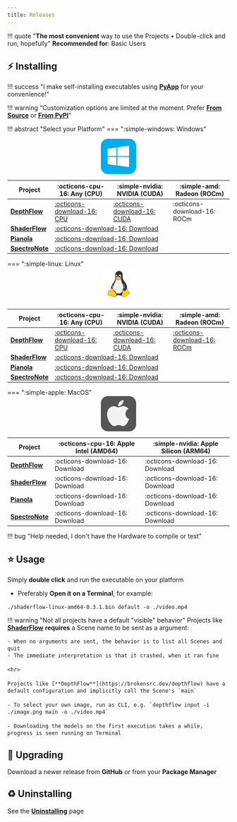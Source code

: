 ```yaml
---
title: Releases
---
```


!!! quote "**The most convenient** way to use the Projects • Double-click and run, hopefully"
    **Recommended for**: Basic Users

## ⚡️ Installing

!!! success "I make self-installing executables using [**PyApp**](https://github.com/ofek/pyapp) for your convenience!"

!!! warning "Customization options are limited at the moment. Prefer [**From Source**](source.md) or [**From PyPI**](pypi.md)"


!!! abstract "Select your Platform"
    === ":simple-windows: Windows"
        <div align="center"><img src="https://raw.githubusercontent.com/edent/SuperTinyIcons/master/images/svg/windows.svg" style="vertical-align: middle; border-radius: 20%;" width="80"></div>
        <table display="block">
            <thead>
                <tr>
                    <th>Project</th>
                    <th>:octicons-cpu-16: Any (CPU)</th>
                    <th>:simple-nvidia: NVIDIA (CUDA)</th>
                    <th>:simple-amd: Radeon (ROCm)</th>
                </tr>
            </thead>
            <tbody>
                <tr>
                    <td><a href="../depthflow"><b>DepthFlow</b></a></td>
                    <td><a class="md-button md-button--primary md-button--stretch" href="https://github.com/BrokenSource/DepthFlow/releases/latest/download/depthflow-cpu-windows-amd64-latest.exe">:octicons-download-16: CPU</a></td>
                    <td><a class="md-button md-button--primary md-button--stretch" href="https://github.com/BrokenSource/DepthFlow/releases/latest/download/depthflow-cuda-windows-amd64-latest.exe">:octicons-download-16: CUDA</a></td>
                    <td><a class="md-button md-button--primary md-button--stretch md-button--disabled">:octicons-download-16: ROCm</a></td>
                </tr>
                <tr>
                    <td><a href="../shaderflow"><b>ShaderFlow</b></a></td>
                    <td colspan="3"><a class="md-button md-button--primary md-button--stretch" href="https://github.com/BrokenSource/ShaderFlow/releases/latest/download/shaderflow-windows-amd64-latest.exe">:octicons-download-16: Download</a></td>
                </tr>
                <tr>
                    <td><a href="../pianola"><b>Pianola</b></a></td>
                    <td colspan="3"><a class="md-button md-button--primary md-button--stretch" href="https://github.com/BrokenSource/Pianola/releases/latest/download/pianola-windows-amd64-latest.exe">:octicons-download-16: Download</a></td>
                </tr>
                <tr>
                    <td><a href="../spectronote"><b>SpectroNote</b></a></td>
                    <td colspan="3"><a class="md-button md-button--primary md-button--stretch" href="https://github.com/BrokenSource/SpectroNote/releases/latest/download/spectronote-windows-amd64-latest.exe">:octicons-download-16: Download</a></td>
                </tr>
            </tbody>
        </table>
    === ":simple-linux: Linux"
        <div align="center"><img src="https://raw.githubusercontent.com/edent/SuperTinyIcons/master/images/svg/linux.svg" style="vertical-align: middle; border-radius: 20%;" width="80"></div>
        <table display="block">
            <thead>
                <tr>
                    <th>Project</th>
                    <th>:octicons-cpu-16: Any (CPU)</th>
                    <th>:simple-nvidia: NVIDIA (CUDA)</th>
                    <th>:simple-amd: Radeon (ROCm)</th>
                </tr>
            </thead>
            <tbody>
                <tr>
                    <td><a href="../depthflow"><b>DepthFlow</b></a></td>
                    <td><a class="md-button md-button--primary md-button--stretch" href="https://github.com/BrokenSource/DepthFlow/releases/latest/download/depthflow-cpu-linux-amd64-latest.bin">:octicons-download-16: CPU</a></td>
                    <td><a class="md-button md-button--primary md-button--stretch" href="https://github.com/BrokenSource/DepthFlow/releases/latest/download/depthflow-cuda-linux-amd64-latest.bin">:octicons-download-16: CUDA</a></td>
                    <td><a class="md-button md-button--primary md-button--stretch" href="https://github.com/BrokenSource/DepthFlow/releases/latest/download/depthflow-rocm-linux-amd64-latest.bin">:octicons-download-16: ROCm</a></td>
                </tr>
                <tr>
                    <td><a href="../shaderflow"><b>ShaderFlow</b></a></td>
                    <td colspan="3"><a class="md-button md-button--primary md-button--stretch" href="https://github.com/BrokenSource/ShaderFlow/releases/latest/download/shaderflow-linux-amd64-latest.bin">:octicons-download-16: Download</a></td>
                </tr>
                <tr>
                    <td><a href="../pianola"><b>Pianola</b></a></td>
                    <td colspan="3"><a class="md-button md-button--primary md-button--stretch" href="https://github.com/BrokenSource/Pianola/releases/latest/download/pianola-linux-amd64-latest.bin">:octicons-download-16: Download</a></td>
                </tr>
                <tr>
                    <td><a href="../spectronote"><b>SpectroNote</b></a></td>
                    <td colspan="3"><a class="md-button md-button--primary md-button--stretch" href="https://github.com/BrokenSource/SpectroNote/releases/latest/download/spectronote-linux-amd64-latest.bin">:octicons-download-16: Download</a></td>
                </tr>
            </tbody>
        </table>
    === ":simple-apple: MacOS"
        <div align="center"><img src="https://raw.githubusercontent.com/edent/SuperTinyIcons/master/images/svg/apple.svg" style="vertical-align: middle; border-radius: 20%;" width="80"></div>
        <table display="block">
            <thead>
                <tr>
                    <th>Project</th>
                    <th>:octicons-cpu-16: Apple Intel (AMD64)</th>
                    <th>:simple-nvidia: Apple Silicon (ARM64)</th>
                </tr>
            </thead>
            <tbody>
                <tr>
                    <td><a href="../depthflow"><b>DepthFlow</b></a></td>
                    <td><a class="md-button md-button--primary md-button--stretch md-button--disabled">:octicons-download-16: Download</a></td>
                    <td><a class="md-button md-button--primary md-button--stretch md-button--disabled">:octicons-download-16: Download</a></td>
                </tr>
                <tr>
                    <td><a href="../shaderflow"><b>ShaderFlow</b></a></td>
                    <td><a class="md-button md-button--primary md-button--stretch md-button--disabled">:octicons-download-16: Download</a></td>
                    <td><a class="md-button md-button--primary md-button--stretch md-button--disabled">:octicons-download-16: Download</a></td>
                </tr>
                <tr>
                    <td><a href="../pianola"><b>Pianola</b></a></td>
                    <td><a class="md-button md-button--primary md-button--stretch md-button--disabled">:octicons-download-16: Download</a></td>
                    <td><a class="md-button md-button--primary md-button--stretch md-button--disabled">:octicons-download-16: Download</a></td>
                </tr>
                <tr>
                    <td><a href="../spectronote"><b>SpectroNote</b></a></td>
                    <td><a class="md-button md-button--primary md-button--stretch md-button--disabled">:octicons-download-16: Download</a></td>
                    <td><a class="md-button md-button--primary md-button--stretch md-button--disabled">:octicons-download-16: Download</a></td>
                </tr>
            </tbody>
        </table>
        !!! bug "Help needed, I don't have the Hardware to compile or test"

## ⭐️ Usage
Simply **double click** and run the executable on your platform

- Preferably **Open it on a Terminal**, for example:

```shell title="Terminal"
./shaderflow-linux-amd64-0.3.1.bin default -o ./video.mp4
```

!!! warning "Not all projects have a default "visible" behavior"
    Projects like [**ShaderFlow**](https://brokensrc.dev/shaderflow) **requires** a Scene name to be sent as a argument:

    - When no arguments are sent, the behavior is to list all Scenes and quit
    - The immediate interpretation is that it crashed, when it ran fine

    <hr>

    Projects like [**DepthFlow**](https://brokensrc.dev/depthflow) have a default configuration and implicitly call the Scene's `main`

    - To select your own image, run as CLI, e.g. `depthflow input -i ./image.png main -o ./video.mp4`

    - Downloading the models on the first execution takes a while, progress is seen running on Terminal

## 🚀 Upgrading
Download a newer release from **GitHub** or from your **Package Manager**

## ♻️ Uninstalling
See the <a href="../uninstalling"><b>Uninstalling</b></a> page